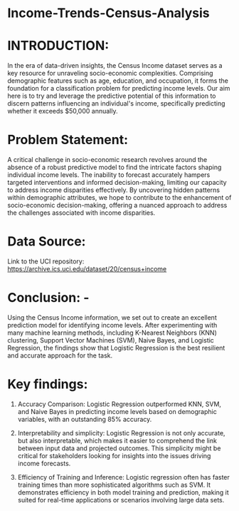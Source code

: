 # Income-Trends-Census-Analysis

# INTRODUCTION:
In the era of data-driven insights, the Census Income dataset serves as a key resource for unraveling socio-economic complexities. Comprising demographic features such as age, education, and occupation, it forms the foundation for a classification problem for predicting income levels. Our aim here is to try and leverage the predictive potential of this information to discern patterns influencing an individual's income, specifically predicting whether it exceeds $50,000 annually.

# Problem Statement:
A critical challenge in socio-economic research revolves around the absence of a robust predictive model to find the intricate factors shaping individual income levels. The inability to forecast accurately hampers targeted interventions and informed decision-making, limiting our capacity to address income disparities effectively. By uncovering hidden patterns within demographic attributes, we hope to contribute to the enhancement of socio-economic decision-making, offering a nuanced approach to address the challenges associated with income disparities.

# Data Source:
Link to the UCI repository: https://archive.ics.uci.edu/dataset/20/census+income

# Conclusion: -
Using the Census Income information, we set out to create an excellent prediction model for identifying income levels. After experimenting with many machine learning methods, including K-Nearest Neighbors (KNN) clustering, Support Vector Machines (SVM), Naive Bayes, and Logistic Regression, the findings show that Logistic Regression is the best resilient and accurate approach for the task.

# Key findings:
1. Accuracy Comparison:
Logistic Regression outperformed KNN, SVM, and Naive Bayes in predicting income levels based on demographic variables, with an outstanding 85% accuracy.

2. Interpretability and simplicity:
Logistic Regression is not only accurate, but also interpretable, which makes it easier to comprehend the link between input data and projected outcomes. This simplicity might be critical for stakeholders looking for insights into the issues driving income forecasts.

3. Efficiency of Training and Inference:
Logistic regression often has faster training times than more sophisticated algorithms such as SVM. It demonstrates efficiency in both model training and prediction, making it suited for real-time applications or scenarios involving large data sets.

